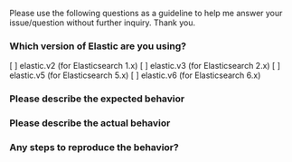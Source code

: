 Please use the following questions as a guideline to help me answer
your issue/question without further inquiry. Thank you.

### Which version of Elastic are you using?

[ ] elastic.v2 (for Elasticsearch 1.x)
[ ] elastic.v3 (for Elasticsearch 2.x)
[ ] elastic.v5 (for Elasticsearch 5.x)
[ ] elastic.v6 (for Elasticsearch 6.x)

### Please describe the expected behavior


### Please describe the actual behavior


### Any steps to reproduce the behavior?


